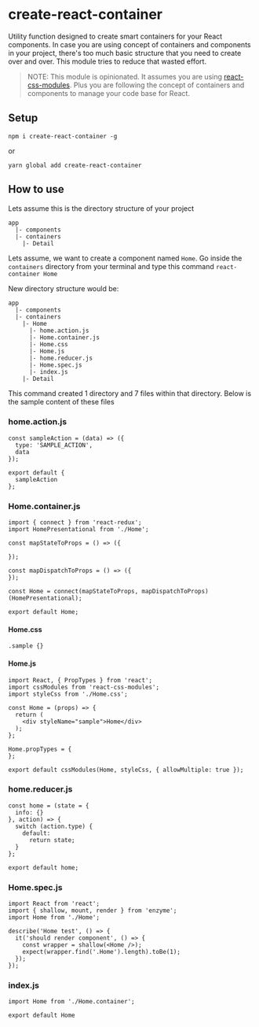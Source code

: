 # create-react-container

Utility function designed to create smart containers for your React components. In case you are using concept of
containers and components in your project, there's too much basic structure that you need to create over and over. This module
tries to reduce that wasted effort.


> NOTE:
> This module is opinionated. It assumes you are using [react-css-modules](https://github.com/gajus/react-css-modules).
> Plus you are following the concept of containers and components to manage your code base for React.

## Setup
``npm i create-react-container -g``

or

``yarn global add create-react-container``

## How to use
Lets assume this is the directory structure of your project
```
app
  |- components
  |- containers
    |- Detail
```

Lets assume, we want to create a component named `Home`. Go inside the `containers` directory from your terminal and
type this command
``react-container Home``

New directory structure would be:
```
app
  |- components
  |- containers
    |- Home
      |- home.action.js
      |- Home.container.js
      |- Home.css
      |- Home.js
      |- home.reducer.js
      |- Home.spec.js
      |- index.js
    |- Detail
```

This command created 1 directory and 7 files within that directory. Below is the sample content of these files
### home.action.js
```
const sampleAction = (data) => ({
  type: 'SAMPLE_ACTION',
  data
});

export default {
  sampleAction
};
```

### Home.container.js
```
import { connect } from 'react-redux';
import HomePresentational from './Home';

const mapStateToProps = () => ({

});

const mapDispatchToProps = () => ({
});

const Home = connect(mapStateToProps, mapDispatchToProps)(HomePresentational);

export default Home;
```
#### Home.css
```
.sample {}
```

#### Home.js
```
import React, { PropTypes } from 'react';
import cssModules from 'react-css-modules';
import styleCss from './Home.css';

const Home = (props) => {
  return (
    <div styleName="sample">Home</div>
  );
};

Home.propTypes = {
};

export default cssModules(Home, styleCss, { allowMultiple: true });
```

### home.reducer.js
```
const home = (state = {
  info: {}
}, action) => {
  switch (action.type) {
    default:
      return state;
  }
};

export default home;
```
### Home.spec.js
```
import React from 'react';
import { shallow, mount, render } from 'enzyme';
import Home from './Home';

describe('Home test', () => {
  it('should render component', () => {
    const wrapper = shallow(<Home />);
    expect(wrapper.find('.Home').length).toBe(1);
  });
});
```

### index.js
```
import Home from './Home.container';

export default Home
```

